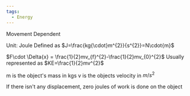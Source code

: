 ```yaml
---
tags:
  - Energy
---
```

Movement Dependent

Unit: Joule
Defined as $J=\frac{kg{\cdot}m^{2}}{s^{2}}=N\cdot{m}$  

$F\cdot \Delta{x} = \frac{1}{2}mv_{f}^{2}-\frac{1}{2}mv_{0}^{2}$
Usually represented as $KE=\frac{1}{2}mv^{2}$ 


m is the object's mass in kgs
v is the objects velocity in $m/s^{2}$ 

If there isn't any displacement, zero joules of work is done on the object




